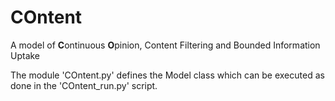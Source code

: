 # COntent
A model of **C**ontinuous **O**pinion, Content Filtering and Bounded Information Uptake




The module 'COntent.py' defines the Model class which can be executed as done in the 'COntent_run.py' script.
